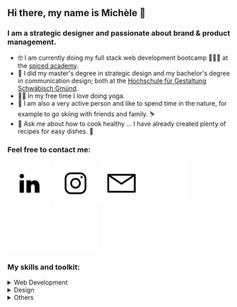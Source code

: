 ## Hi there, my name is Michèle 👋

### I am a strategic designer and passionate about brand & product management.

- 🤓 I am currently doing my full stack web development bootcamp 👩🏼‍💻 at the <a href="https://www.spiced-academy.com/de" target="blank">spiced academy</a>.
- 🧡 I did my master's degree in strategic design and my bachelor's degree in communication design; both at the [Hochschule für Gestaltung Schwäbisch Gmünd](https://www.hfg-gmuend.de/).
- 🧘‍♀️ In my free time I love doing yoga.
- 🌱 I am also a very active person and like to spend time in the nature, for example to go skiing with friends and family. ⛷
- 💬 Ask me about how to cook healthy … I have already created plenty of recipes for easy dishes. 🥗

### Feel free to contact me:

[![2022-01-11-github-icons_icon-linkedin-lightmodus.svg](/2022-01-11-github-icons_icon-linkedin-lightmodus.svg)](https://www.linkedin.com/in/mich%C3%A8le-rietzl-3730211b9/#gh-light-mode-only) [![2022-01-11-github-icons_icon-instagram-lightmodus.svg](/2022-01-11-github-icons_icon-instagram-lightmodus.svg)](https://www.instagram.com/mk_rietzl/#gh-light-mode-only) [![2022-01-11-github-icons_icon-email-lightmodus.svg](2022-01-11-github-icons_icon-email-lightmodus.svg)](mailto:michele@mk-rietzl.de#gh-light-mode-only)[![2022-01-11-github-icons_icon-linkedin-darkmodus.svg](/2022-01-11-github-icons_icon-linkedin-darkmodus.svg)](https://www.linkedin.com/in/mich%C3%A8le-rietzl-3730211b9/#gh-dark-mode-only) [![2022-01-11-github-icons_icon-instagram-darkmodus.svg](/2022-01-11-github-icons_icon-instagram-darkmodus.svg)](https://www.instagram.com/mk_rietzl/#gh-dark-mode-only) [![2022-01-11-github-icons_icon-email-darkmodus.svg](2022-01-11-github-icons_icon-email-darkmodus.svg)](mailto:michele@mk-rietzl.de#gh-dark-mode-only)

### My skills and toolkit:


<details>
<summary>Web Development</summary>
  
![Visual Studio Code](2022-01-11-github-icons_icon-visual-studio-code.png)
  
  size="4
  
<img src="2022-01-11-github-icons_icon-visual-studio-code.png" height="20px"/>
  
<img src="https://img.shields.io/badge/Visual_Studio_Code-0078D4?style=for-the-badge&logo=visual%20studio%20code&logoColor=white" />
  
</details>
  
<details>
<summary>Design</summary>
</details>
  
 <details>
<summary>Others</summary> 
</details>


<!--
**mrietzl/mrietzl** is a ✨ _special_ ✨ repository because its `README.md` (this file) appears on your GitHub profile.

Here are some ideas to get you started:

- 🔭 I’m currently working on ...
- 🌱 I’m currently learning ...
- 👯 I’m looking to collaborate on ...
- 🤔 I’m looking for help with ...
- 💬 Ask me about ...
- 📫 How to reach me: ...
- 😄 Pronouns: ...
- ⚡ Fun fact: ...
-->
